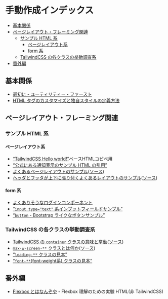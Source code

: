 
# 手動作成インデックス <!-- omit from toc -->

- [基本関係](#基本関係)
- [ページレイアウト・フレーミング関連](#ページレイアウトフレーミング関連)
	- [サンプル HTML 系](#サンプル-html-系)
		- [ページレイアウト系](#ページレイアウト系)
		- [form 系](#form-系)
	- [TailwindCSS の各クラスの挙動調査系](#tailwindcss-の各クラスの挙動調査系)
- [番外編](#番外編)


## 基本関係

- [最初に - ユーティリティー・ファースト](utilty-first.html)
- [HTML タグのカスタマイズと独自スタイルの定義方法](customize-default-tag-stayle.html)

## ページレイアウト・フレーミング関連

### サンプル HTML 系

#### ページレイアウト系

- [“TailwindCSS Hello world!”](http://localhost/default.html)ベースHTMLコピペ用
- [“公式にある通知表示のサンプル HTML の引用”](notify-sample.html)
- [よくあるページレイアウトのサンプル](layout/basic-layout.html)([ソース](https://github.com/tettekete/tailwindcss-test-with-cli/blob/main/docs/layout/basic-layout.html))
- [ヘッダとフッタが上下に張り付くよくあるレイアウトのサンプル](layout/fixed-header-footer.html)([ソース](https://github.com/tettekete/tailwindcss-test-with-cli/blob/main/docs/layout/fixed-header-footer.html))

#### form 系

- [よくありそうなログインコンポーネント](component/login.html)
- [“`input type="text"` 系インプットフィールドサンプル”](forms/input-text.html)
- [“`button` - Bootstrap ライクなボタンサンプル”](forms/buttons-like-bootstrap.html)

### TailwindCSS の各クラスの挙動調査系

- [TailwindCSS の `container` クラスの意味と挙動](layout/container.html)([ソース](https://github.com/tettekete/tailwindcss-test-with-cli/blob/main/docs/layout/container.html))
- [`max-w-screen-**` クラスとは何か](layout/max-w-screen-xx.html)([ソース](https://github.com/tettekete/tailwindcss-test-with-cli/blob/main/docs/layout/max-w-screen-xx.html))
- [“`leading-**` クラスの見本”](tailwindcss-catalog/leading.html)
- [“`font-**`(font-weight系) クラスの見本”](tailwindcss-catalog/font-weight.html)


## 番外編

- [Flexbox とはなんぞや](extra/flexbox.html) - Flexbox 理解のための実験 HTML(非 TailwindCSS)
